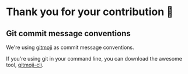 # Thank you for your contribution :tada: 

## Git commit message conventions

We're using [gitmoji](https://gitmoji.dev/) as commit message conventions.

If you're using git in your command line, you can download the awesome tool, [gitmoji-cli](https://github.com/carloscuesta/gitmoji-cli).
